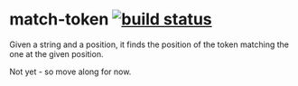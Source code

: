 # match-token [![build status](https://secure.travis-ci.org/thlorenz/match-token.png)](http://next.travis-ci.org/thlorenz/match-token)

Given a string and a position, it finds the position of the token matching the one at the given position.

Not yet - so move along for now.

